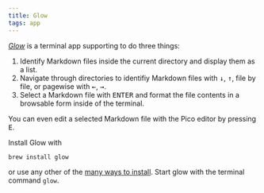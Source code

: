 ```yaml
---
title: Glow
tags: app
---
```

[<cite>Glow</cite>](https://github.com/charmbracelet/glow) is a terminal app supporting to do three things:

1. Identify Markdown files inside the current directory and display them as a list.
2. Navigate through directories to identifiy Markdown files with <kbd>↓</kbd>, <kbd>↑</kbd>, file by file, or pagewise with <kbd>←</kbd>, <kbd>→</kbd>.
3. Select a Markdown file with <kbd>ENTER</kbd> and format the file contents in a browsable form inside of the terminal.

You can even edit a selected Markdown file with the Pico editor by pressing <kbd>E</kbd>.

Install Glow with

```sh
brew install glow
```

or use any other of the [many ways to install](https://github.com/charmbracelet/glow?tab=readme-ov-file#installation). Start glow with the terminal command `glow`.
